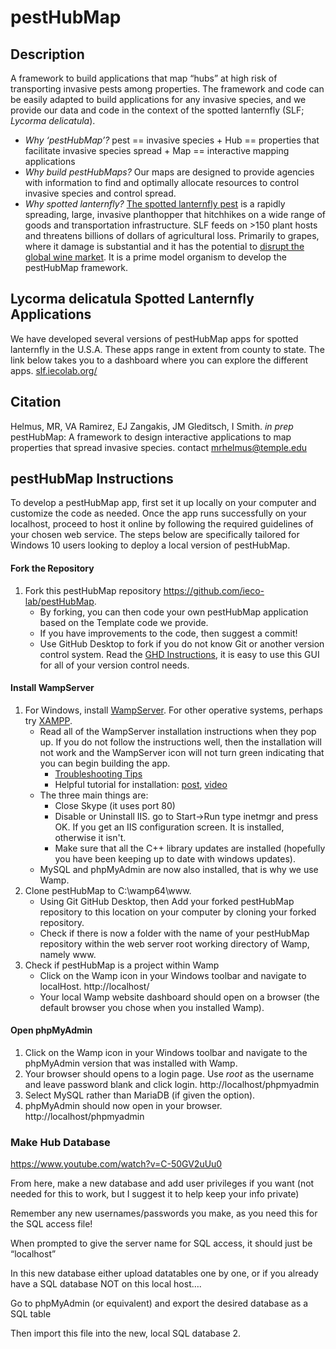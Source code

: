 # pestHubMap

<!-- badges: start -->
<!-- badges: end -->

## Description

A framework to build applications that map “hubs” at high risk of
transporting invasive pests among properties. The framework and code can
be easily adapted to build applications for any invasive species, and we provide our
data and code in the context of the spotted lanternfly (SLF; *Lycorma
delicatula*).

-   *Why ‘pestHubMap’?* pest == invasive species + Hub == properties
    that facilitate invasive species spread + Map == interactive mapping
    applications
-   *Why build pestHubMaps?* Our maps are designed to provide agencies
    with information to find and optimally allocate resources to control
    invasive species and control spread.
-   *Why spotted lanternfly?* [The spotted lanternfly pest](https://en.wikipedia.org/wiki/Spotted_lanternfly) is a rapidly spreading, large, invasive planthopper that hitchhikes on a wide
    range of goods and transportation infrastructure. SLF feeds
    on &gt;150 plant hosts and threatens billions of dollars of
    agricultural loss. Primarily to grapes, where it damage is substantial and it has the potential to [disrupt the global wine market](https://www.nature.com/articles/s42003-022-03580-w). It is a prime model organism to develop the pestHubMap framework. 

## Lycorma delicatula Spotted Lanternfly Applications

We have developed several versions of pestHubMap apps for spotted lanternfly in the U.S.A. These apps range in extent from county to state. The link below takes you to a dashboard where you can explore the different apps.
[slf.iecolab.org/]([https://iecolab.org/slfDashboard/index.html](https://iecolab.org/slfDashboard/pestHubMap.html))

## Citation

Helmus, MR, VA Ramirez, EJ Zangakis, JM Gleditsch, I Smith. *in prep* pestHubMap: A framework to design
interactive applications to map properties that spread invasive species. contact mrhelmus@temple.edu

## pestHubMap Instructions

To develop a pestHubMap app, first set it up locally on your computer and customize the code as needed. Once the app runs successfully on your localhost, proceed to host it online by following the required guidelines of your chosen web service. The steps below are specifically tailored for Windows 10 users looking to deploy a local version of pestHubMap.

#### Fork the Repository
1. Fork this pestHubMap repository https://github.com/ieco-lab/pestHubMap.
    -   By forking, you can then code your own pestHubMap application based on the Template code we provide.
    -   If you have improvements to the code, then suggest a commit!
    -   Use GitHub Desktop to fork if you do not know Git or another version control system. Read the [GHD Instructions](https://docs.github.com/en/desktop/installing-and-configuring-github-desktop/overview/getting-started-with-github-desktop), it is easy to use this GUI for all of your version control needs.  

#### Install WampServer
1.  For Windows, install [WampServer](https://sourceforge.net/projects/wampserver/files/latest/download). For other operative systems, perhaps try [XAMPP](https://www.apachefriends.org/).
    -   Read all of the WampServer installation instructions when they pop up. If you do not follow the instructions well, then the installation will not work and the WampServer icon will not turn green indicating that you can begin building the app.
        -   [Troubleshooting Tips](http://forum.wampserver.com/read.php?2,134915)
        -   Helpful tutorial for installation: [post](https://themescode.com/install-wamp-server-windows-10/), [video](https://www.youtube.com/watch?v=7gMplrbDZJs)
    -   The three main things are:
        -   Close Skype (it uses port 80)
        -   Disable or Uninstall IIS. go to Start->Run type inetmgr and press OK. If you get an IIS configuration screen. It is installed, otherwise it isn't. 
        -   Make sure that all the C++ library updates are installed (hopefully you have been keeping up to date with windows updates).
    -   MySQL and phpMyAdmin are now also installed, that is why we use Wamp.
2.  Clone pestHubMap to C:\wamp64\www.
    -   Using Git GitHub Desktop, then Add your forked pestHubMap repository to this location on your computer by cloning your forked repository.
    -   Check if there is now a folder with the name of your pestHubMap repository within the web server root working directory of Wamp, namely www.
3. Check if pestHubMap is a project within Wamp
    -   Click on the Wamp icon in your Windows toolbar and navigate to localHost. http://localhost/
    -   Your local Wamp website dashboard should open on a browser (the default browser you chose when you installed Wamp).

#### Open phpMyAdmin

1.  Click on the Wamp icon in your Windows toolbar and navigate to the phpMyAdmin version that was installed with Wamp.
2.  Your browser should opens to a login page. Use *root* as the username and leave password blank and click login.  http://localhost/phpmyadmin
3.  Select MySQL rather than MariaDB (if given the option).
4.  phpMyAdmin should now open in your browser.  http://localhost/phpmyadmin

### Make Hub Database

https://www.youtube.com/watch?v=C-50GV2uUu0

From here, make a new database and add user privileges if you want (not needed for this to work, but I suggest it to help keep your info private) 

Remember any new usernames/passwords you make, as you need this for the SQL access file! 

When prompted to give the server name for SQL access, it should just be “localhost” 

In this new database either upload datatables one by one, or if you already have a SQL database NOT on this local host…. 

Go to phpMyAdmin (or equivalent) and export the desired database as a SQL table 

Then import this file into the new, local SQL database 
2.  

